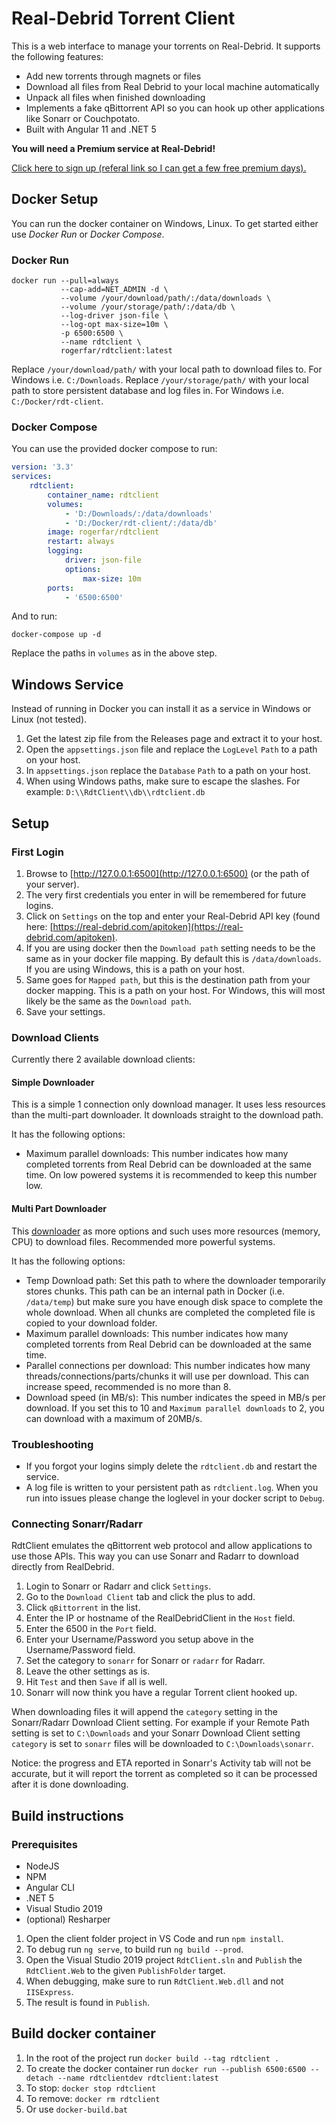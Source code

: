 # Real-Debrid Torrent Client

This is a web interface to manage your torrents on Real-Debrid. It supports the following features:

- Add new torrents through magnets or files
- Download all files from Real Debrid to your local machine automatically
- Unpack all files when finished downloading
- Implements a fake qBittorrent API so you can hook up other applications like Sonarr or Couchpotato.
- Built with Angular 11 and .NET 5

**You will need a Premium service at Real-Debrid!**

[Click here to sign up (referal link so I can get a few free premium days).](https://real-debrid.com/?id=1348683)

## Docker Setup

You can run the docker container on Windows, Linux. To get started either use _Docker Run_ or _Docker Compose_.

### Docker Run

```console
docker run --pull=always
		   --cap-add=NET_ADMIN -d \
		   --volume /your/download/path/:/data/downloads \
		   --volume /your/storage/path/:/data/db \
		   --log-driver json-file \
		   --log-opt max-size=10m \
		   -p 6500:6500 \
		   --name rdtclient \
		   rogerfar/rdtclient:latest
```

Replace `/your/download/path/` with your local path to download files to. For Windows i.e. `C:/Downloads`.
Replace `/your/storage/path/` with your local path to store persistent database and log files in. For Windows i.e. `C:/Docker/rdt-client`.

### Docker Compose

You can use the provided docker compose to run:

```yaml
version: '3.3'
services:
    rdtclient:
        container_name: rdtclient
        volumes:
            - 'D:/Downloads/:/data/downloads'
            - 'D:/Docker/rdt-client/:/data/db'
        image: rogerfar/rdtclient
        restart: always
        logging:
            driver: json-file
            options:
                max-size: 10m
        ports:
            - '6500:6500'
```

And to run:

```console
docker-compose up -d
```

Replace the paths in `volumes` as in the above step.

## Windows Service

Instead of running in Docker you can install it as a service in Windows or Linux (not tested).

1. Get the latest zip file from the Releases page and extract it to your host.
1. Open the `appsettings.json` file and replace the `LogLevel` `Path` to a path on your host.
1. In `appsettings.json` replace the `Database` `Path` to a path on your host.
1. When using Windows paths, make sure to escape the slashes. For example: `D:\\RdtClient\\db\\rdtclient.db`

## Setup

### First Login

1. Browse to [http://127.0.0.1:6500](http://127.0.0.1:6500) (or the path of your server).
1. The very first credentials you enter in will be remembered for future logins.
1. Click on `Settings` on the top and enter your Real-Debrid API key (found here: [https://real-debrid.com/apitoken](https://real-debrid.com/apitoken).
1. If you are using docker then the `Download path` setting needs to be the same as in your docker file mapping. By default this is `/data/downloads`. If you are using Windows, this is a path on your host.
1. Same goes for `Mapped path`, but this is the destination path from your docker mapping. This is a path on your host. For Windows, this will most likely be the same as the `Download path`.
1. Save your settings.

### Download Clients

Currently there 2 available download clients:

#### Simple Downloader

This is a simple 1 connection only download manager. It uses less resources than the multi-part downloader. It downloads straight to the download path.

It has the following options:

- Maximum parallel downloads: This number indicates how many completed torrents from Real Debrid can be downloaded at the same time. On low powered systems it is recommended to keep this number low.

#### Multi Part Downloader

This [downloader](https://github.com/bezzad/Downloader) as more options and such uses more resources (memory, CPU) to download files. Recommended more powerful systems.

It has the following options:

- Temp Download path: Set this path to where the downloader temporarily stores chunks. This path can be an internal path in Docker (i.e. `/data/temp`) but make sure you have enough disk space to complete the whole download. When all chunks are completed the completed file is copied to your download folder.
- Maximum parallel downloads: This number indicates how many completed torrents from Real Debrid can be downloaded at the same time.
- Parallel connections per download: This number indicates how many threads/connections/parts/chunks it will use per download. This can increase speed, recommended is no more than 8.
- Download speed (in MB/s): This number indicates the speed in MB/s per download. If you set this to 10 and `Maximum parallel downloads` to 2, you can download with a maximum of 20MB/s.

### Troubleshooting

- If you forgot your logins simply delete the `rdtclient.db` and restart the service.
- A log file is written to your persistent path as `rdtclient.log`. When you run into issues please change the loglevel in your docker script to `Debug`.

### Connecting Sonarr/Radarr

RdtClient emulates the qBittorrent web protocol and allow applications to use those APIs. This way you can use Sonarr and Radarr to download directly from RealDebrid.

1. Login to Sonarr or Radarr and click `Settings`.
1. Go to the `Download Client` tab and click the plus to add.
1. Click `qBittorrent` in the list.
1. Enter the IP or hostname of the RealDebridClient in the `Host` field.
1. Enter the 6500 in the `Port` field.
1. Enter your Username/Password you setup above in the Username/Password field.
1. Set the category to `sonarr` for Sonarr or `radarr` for Radarr.
1. Leave the other settings as is.
1. Hit `Test` and then `Save` if all is well.
1. Sonarr will now think you have a regular Torrent client hooked up.

When downloading files it will append the `category` setting in the Sonarr/Radarr Download Client setting. For example if your Remote Path setting is set to `C:\Downloads` and your Sonarr Download Client setting `category` is set to `sonarr` files will be downloaded to `C:\Downloads\sonarr`.

Notice: the progress and ETA reported in Sonarr's Activity tab will not be accurate, but it will report the torrent as completed so it can be processed after it is done downloading.

## Build instructions

### Prerequisites

- NodeJS
- NPM
- Angular CLI
- .NET 5
- Visual Studio 2019
- (optional) Resharper

1. Open the client folder project in VS Code and run `npm install`.
1. To debug run `ng serve`, to build run `ng build --prod`.
1. Open the Visual Studio 2019 project `RdtClient.sln` and `Publish` the `RdtClient.Web` to the given `PublishFolder` target.
1. When debugging, make sure to run `RdtClient.Web.dll` and not `IISExpress`.
1. The result is found in `Publish`.

## Build docker container

1. In the root of the project run `docker build --tag rdtclient .`
1. To create the docker container run `docker run --publish 6500:6500 --detach --name rdtclientdev rdtclient:latest`
1. To stop: `docker stop rdtclient`
1. To remove: `docker rm rdtclient`
1. Or use `docker-build.bat`

